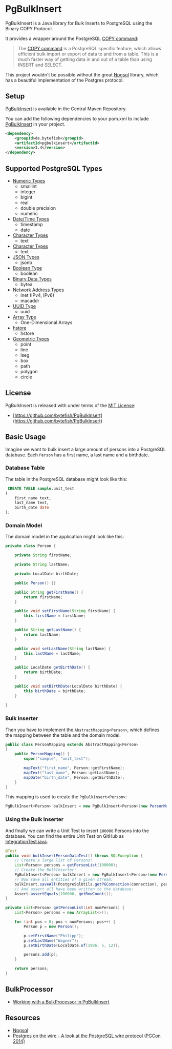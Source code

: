 # PgBulkInsert #

[MIT License]: https://opensource.org/licenses/MIT
[COPY command]: http://www.postgresql.org/docs/current/static/sql-copy.html
[PgBulkInsert]: https://github.com/bytefish/PgBulkInsert
[Npgsql]: https://github.com/npgsql/npgsql

PgBulkInsert is a Java library for Bulk Inserts to PostgreSQL using the Binary COPY Protocol. 

It provides a wrapper around the PostgreSQL [COPY command]:

> The [COPY command] is a PostgreSQL specific feature, which allows efficient bulk import or export of 
> data to and from a table. This is a much faster way of getting data in and out of a table than using 
> INSERT and SELECT.

This project wouldn't be possible without the great [Npgsql] library, which has a beautiful implementation of the Postgres protocol.

## Setup ##

[PgBulkInsert] is available in the Central Maven Repository. 

You can add the following dependencies to your pom.xml to include [PgBulkInsert] in your project.

```xml
<dependency>
	<groupId>de.bytefish</groupId>
	<artifactId>pgbulkinsert</artifactId>
	<version>3.4</version>
</dependency>
```

## Supported PostgreSQL Types ##

* [Numeric Types](http://www.postgresql.org/docs/current/static/datatype-numeric.html)
    * smallint
    * integer
    * bigint
    * real
    * double precision
	* numeric
* [Date/Time Types](http://www.postgresql.org/docs/current/static/datatype-datetime.html)
    * timestamp
    * date
* [Character Types](http://www.postgresql.org/docs/current/static/datatype-character.html)
    * text
* [Character Types](http://www.postgresql.org/docs/current/static/datatype-character.html)
    * text
* [JSON Types](https://www.postgresql.org/docs/current/static/datatype-json.html)
    * jsonb
* [Boolean Type](http://www.postgresql.org/docs/current/static/datatype-boolean.html)
    * boolean
* [Binary Data Types](http://www.postgresql.org/docs/current/static/datatype-binary.html)
    * bytea
* [Network Address Types](http://www.postgresql.org/docs/current/static/datatype-net-types.html)
    * inet (IPv4, IPv6)
    * macaddr
* [UUID Type](http://www.postgresql.org/docs/current/static/datatype-uuid.html)
    * uuid
* [Array Type](https://www.postgresql.org/docs/current/static/arrays.html)
    * One-Dimensional Arrays
* [hstore](https://www.postgresql.org/docs/current/static/hstore.html)
    * hstore
* [Geometric Types](https://www.postgresql.org/docs/current/static/datatype-geometric.html)
    * point
    * line
    * lseg
    * box
    * path
    * polygon
    * circle

## License ##

PgBulkInsert is released with under terms of the [MIT License]:

* [https://github.com/bytefish/PgBulkInsert](https://github.com/bytefish/PgBulkInsert)

## Basic Usage ##

Imagine we want to bulk insert a large amount of persons into a PostgreSQL database. Each ``Person`` has a first name, a last name and a birthdate.

### Database Table ###

The table in the PostgreSQL database might look like this:

```sql
 CREATE TABLE sample.unit_test
(
    first_name text,
    last_name text,
    birth_date date
);
```

### Domain Model ###

The domain model in the application might look like this:

```java
private class Person {

    private String firstName;

    private String lastName;

    private LocalDate birthDate;

    public Person() {}

    public String getFirstName() {
        return firstName;
    }

    public void setFirstName(String firstName) {
        this.firstName = firstName;
    }

    public String getLastName() {
        return lastName;
    }

    public void setLastName(String lastName) {
        this.lastName = lastName;
    }

    public LocalDate getBirthDate() {
        return birthDate;
    }

    public void setBirthDate(LocalDate birthDate) {
        this.birthDate = birthDate;
    }
    
}
```

### Bulk Inserter ###

Then you have to implement the ``AbstractMapping<Person>``, which defines the mapping between the table and the domain model.

```java
public class PersonMapping extends AbstractMapping<Person>
{
    public PersonMapping() {
        super("sample", "unit_test");

        mapText("first_name", Person::getFirstName);
        mapText("last_name", Person::getLastName);
        mapDate("birth_date", Person::getBirthDate);
    }
}
```

This mapping is used to create the ``PgBulkInsert<Person>``:

```java
PgBulkInsert<Person> bulkInsert = new PgBulkInsert<Person>(new PersonMapping());
```

### Using the Bulk Inserter ###

[IntegrationTest.java]: https://github.com/bytefish/PgBulkInsert/blob/master/PgBulkInsert/src/test/java/de/bytefish/pgbulkinsert/integration/IntegrationTest.java

And finally we can write a Unit Test to insert ``100000`` Persons into the database. You can find the entire Unit Test on GitHub as [IntegrationTest.java].

```java
@Test
public void bulkInsertPersonDataTest() throws SQLException {
    // Create a large list of Persons:
    List<Person> persons = getPersonList(100000);
    // Create the BulkInserter:
    PgBulkInsert<Person> bulkInsert = new PgBulkInsert<Person>(new PersonMapping());
    // Now save all entities of a given stream:
    bulkInsert.saveAll(PostgreSqlUtils.getPGConnection(connection), persons.stream());
    // And assert all have been written to the database:
    Assert.assertEquals(100000, getRowCount());
}

private List<Person> getPersonList(int numPersons) {
    List<Person> persons = new ArrayList<>();

    for (int pos = 0; pos < numPersons; pos++) {
        Person p = new Person();

        p.setFirstName("Philipp");
        p.setLastName("Wagner");
        p.setBirthDate(LocalDate.of(1986, 5, 12));

        persons.add(p);
    }

    return persons;
}
```

## BulkProcessor ##

* [Working with a BulkProcessor in PgBulkInsert](http://bytefish.de/blog/pgbulkinsert_bulkprocessor/)

## Resources ##

* [Npgsql](https://github.com/npgsql/npgsql)
* [Postgres on the wire - A look at the PostgreSQL wire protocol (PGCon 2014)](https://www.pgcon.org/2014/schedule/attachments/330_postgres-for-the-wire.pdf)


